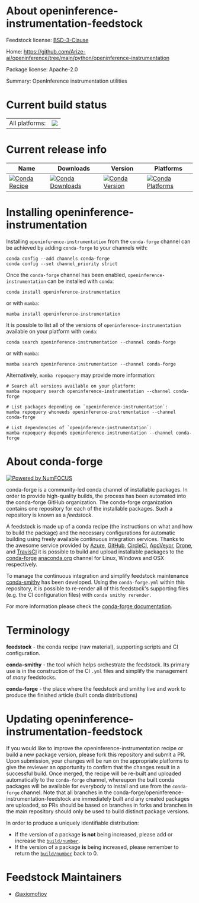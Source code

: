 About openinference-instrumentation-feedstock
=============================================

Feedstock license: [BSD-3-Clause](https://github.com/conda-forge/openinference-instrumentation-feedstock/blob/main/LICENSE.txt)

Home: https://github.com/Arize-ai/openinference/tree/main/python/openinference-instrumentation

Package license: Apache-2.0

Summary: OpenInference instrumentation utilities

Current build status
====================


<table><tr><td>All platforms:</td>
    <td>
      <a href="https://dev.azure.com/conda-forge/feedstock-builds/_build/latest?definitionId=21992&branchName=main">
        <img src="https://dev.azure.com/conda-forge/feedstock-builds/_apis/build/status/openinference-instrumentation-feedstock?branchName=main">
      </a>
    </td>
  </tr>
</table>

Current release info
====================

| Name | Downloads | Version | Platforms |
| --- | --- | --- | --- |
| [![Conda Recipe](https://img.shields.io/badge/recipe-openinference--instrumentation-green.svg)](https://anaconda.org/conda-forge/openinference-instrumentation) | [![Conda Downloads](https://img.shields.io/conda/dn/conda-forge/openinference-instrumentation.svg)](https://anaconda.org/conda-forge/openinference-instrumentation) | [![Conda Version](https://img.shields.io/conda/vn/conda-forge/openinference-instrumentation.svg)](https://anaconda.org/conda-forge/openinference-instrumentation) | [![Conda Platforms](https://img.shields.io/conda/pn/conda-forge/openinference-instrumentation.svg)](https://anaconda.org/conda-forge/openinference-instrumentation) |

Installing openinference-instrumentation
========================================

Installing `openinference-instrumentation` from the `conda-forge` channel can be achieved by adding `conda-forge` to your channels with:

```
conda config --add channels conda-forge
conda config --set channel_priority strict
```

Once the `conda-forge` channel has been enabled, `openinference-instrumentation` can be installed with `conda`:

```
conda install openinference-instrumentation
```

or with `mamba`:

```
mamba install openinference-instrumentation
```

It is possible to list all of the versions of `openinference-instrumentation` available on your platform with `conda`:

```
conda search openinference-instrumentation --channel conda-forge
```

or with `mamba`:

```
mamba search openinference-instrumentation --channel conda-forge
```

Alternatively, `mamba repoquery` may provide more information:

```
# Search all versions available on your platform:
mamba repoquery search openinference-instrumentation --channel conda-forge

# List packages depending on `openinference-instrumentation`:
mamba repoquery whoneeds openinference-instrumentation --channel conda-forge

# List dependencies of `openinference-instrumentation`:
mamba repoquery depends openinference-instrumentation --channel conda-forge
```


About conda-forge
=================

[![Powered by
NumFOCUS](https://img.shields.io/badge/powered%20by-NumFOCUS-orange.svg?style=flat&colorA=E1523D&colorB=007D8A)](https://numfocus.org)

conda-forge is a community-led conda channel of installable packages.
In order to provide high-quality builds, the process has been automated into the
conda-forge GitHub organization. The conda-forge organization contains one repository
for each of the installable packages. Such a repository is known as a *feedstock*.

A feedstock is made up of a conda recipe (the instructions on what and how to build
the package) and the necessary configurations for automatic building using freely
available continuous integration services. Thanks to the awesome service provided by
[Azure](https://azure.microsoft.com/en-us/services/devops/), [GitHub](https://github.com/),
[CircleCI](https://circleci.com/), [AppVeyor](https://www.appveyor.com/),
[Drone](https://cloud.drone.io/welcome), and [TravisCI](https://travis-ci.com/)
it is possible to build and upload installable packages to the
[conda-forge](https://anaconda.org/conda-forge) [anaconda.org](https://anaconda.org/)
channel for Linux, Windows and OSX respectively.

To manage the continuous integration and simplify feedstock maintenance
[conda-smithy](https://github.com/conda-forge/conda-smithy) has been developed.
Using the ``conda-forge.yml`` within this repository, it is possible to re-render all of
this feedstock's supporting files (e.g. the CI configuration files) with ``conda smithy rerender``.

For more information please check the [conda-forge documentation](https://conda-forge.org/docs/).

Terminology
===========

**feedstock** - the conda recipe (raw material), supporting scripts and CI configuration.

**conda-smithy** - the tool which helps orchestrate the feedstock.
                   Its primary use is in the construction of the CI ``.yml`` files
                   and simplify the management of *many* feedstocks.

**conda-forge** - the place where the feedstock and smithy live and work to
                  produce the finished article (built conda distributions)


Updating openinference-instrumentation-feedstock
================================================

If you would like to improve the openinference-instrumentation recipe or build a new
package version, please fork this repository and submit a PR. Upon submission,
your changes will be run on the appropriate platforms to give the reviewer an
opportunity to confirm that the changes result in a successful build. Once
merged, the recipe will be re-built and uploaded automatically to the
`conda-forge` channel, whereupon the built conda packages will be available for
everybody to install and use from the `conda-forge` channel.
Note that all branches in the conda-forge/openinference-instrumentation-feedstock are
immediately built and any created packages are uploaded, so PRs should be based
on branches in forks and branches in the main repository should only be used to
build distinct package versions.

In order to produce a uniquely identifiable distribution:
 * If the version of a package **is not** being increased, please add or increase
   the [``build/number``](https://docs.conda.io/projects/conda-build/en/latest/resources/define-metadata.html#build-number-and-string).
 * If the version of a package **is** being increased, please remember to return
   the [``build/number``](https://docs.conda.io/projects/conda-build/en/latest/resources/define-metadata.html#build-number-and-string)
   back to 0.

Feedstock Maintainers
=====================

* [@axiomofjoy](https://github.com/axiomofjoy/)

